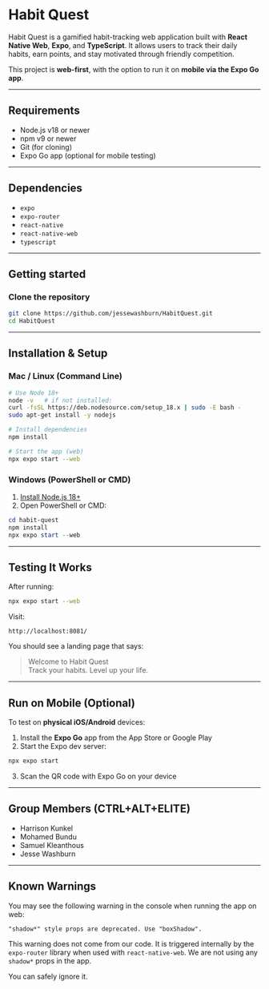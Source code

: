 # Habit Quest

Habit Quest is a gamified habit-tracking web application built with **React Native Web**, **Expo**, and **TypeScript**. It allows users to track their daily habits, earn points, and stay motivated through friendly competition.

This project is **web-first**, with the option to run it on **mobile via the Expo Go app**.

---

## Requirements

- Node.js v18 or newer
- npm v9 or newer
- Git (for cloning)
- Expo Go app (optional for mobile testing)

---

## Dependencies

- `expo`
- `expo-router`
- `react-native`
- `react-native-web`
- `typescript`

---

## Getting started 

### Clone the repository

```bash
git clone https://github.com/jessewashburn/HabitQuest.git
cd HabitQuest
```

---

## Installation & Setup

### Mac / Linux (Command Line)

```bash
# Use Node 18+
node -v   # if not installed:
curl -fsSL https://deb.nodesource.com/setup_18.x | sudo -E bash -
sudo apt-get install -y nodejs

# Install dependencies
npm install

# Start the app (web)
npx expo start --web
```

### Windows (PowerShell or CMD)

1. [Install Node.js 18+](https://nodejs.org/)
2. Open PowerShell or CMD:

```powershell
cd habit-quest
npm install
npx expo start --web
```

---
## Testing It Works

After running:

```bash
npx expo start --web
```

Visit:

```
http://localhost:8081/
```

You should see a landing page that says:

> Welcome to Habit Quest  
> Track your habits. Level up your life.

---
## Run on Mobile (Optional)

To test on **physical iOS/Android** devices:

1. Install the **Expo Go** app from the App Store or Google Play
2. Start the Expo dev server:

```bash
npx expo start
```

3. Scan the QR code with Expo Go on your device

---

## Group Members (CTRL+ALT+ELITE)

- Harrison Kunkel  
- Mohamed Bundu  
- Samuel Kleanthous  
- Jesse Washburn

---

## Known Warnings

You may see the following warning in the console when running the app on web:

```
"shadow*" style props are deprecated. Use "boxShadow".
```

This warning does not come from our code. It is triggered internally by the `expo-router` library when used with `react-native-web`. We are not using any `shadow*` props in the app.

You can safely ignore it.

